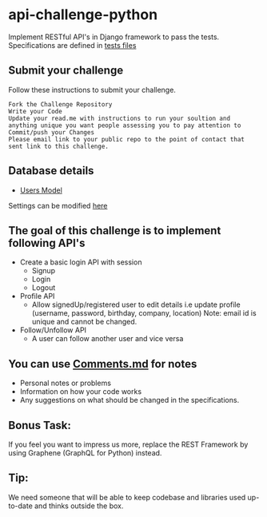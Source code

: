 # api-challenge-python

Implement RESTful API's in Django framework to pass the tests.
Specifications are defined in [tests files](/app/api/tests.py)

## Submit your challenge

Follow these instructions to submit your challenge.

    Fork the Challenge Repository
    Write your Code
    Update your read.me with instructions to run your soultion and anything unique you want people assessing you to pay attention to
    Commit/push your Changes
    Please email link to your public repo to the point of contact that sent link to this challenge.
    
## Database details 
- [Users Model](/app/api/models.py)

Settings can be modified [here](/app/app/settings.py)

## The goal of this challenge is to implement following API's
- Create a basic login API with session
    - Signup
    - Login
    - Logout
- Profile API
    - Allow signedUp/registered user to edit details i.e update profile (username, password, birthday, company, location)
    Note: email id is unique and cannot be changed.
- Follow/Unfollow API
    - A user can follow another user and vice versa

## You can use [Comments.md](comments.md) for notes
- Personal notes or problems
- Information on how your code works
- Any suggestions on what should be changed in the specifications.

## Bonus Task:
If you feel you want to impress us more, replace the REST Framework by using Graphene (GraphQL for Python) instead.

## Tip:
We need someone that will be able to keep codebase and libraries used up-to-date and thinks outside the box.

